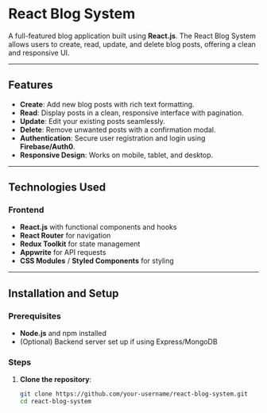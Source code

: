 # React Blog System

A full-featured blog application built using **React.js**. The React Blog System allows users to create, read, update, and delete blog posts, offering a clean and responsive UI.

---

## Features

- **Create**: Add new blog posts with rich text formatting.
- **Read**: Display posts in a clean, responsive interface with pagination.
- **Update**: Edit your existing posts seamlessly.
- **Delete**: Remove unwanted posts with a confirmation modal.
- **Authentication**: Secure user registration and login using **Firebase/Auth0**.
- **Responsive Design**: Works on mobile, tablet, and desktop.

---

## Technologies Used

### Frontend
- **React.js** with functional components and hooks
- **React Router** for navigation
- **Redux Toolkit** for state management
- **Appwrite** for API requests
- **CSS Modules** / **Styled Components** for styling
 
---

## Installation and Setup

### Prerequisites
- **Node.js** and npm installed
- (Optional) Backend server set up if using Express/MongoDB

### Steps
1. **Clone the repository**:
   ```bash
   git clone https://github.com/your-username/react-blog-system.git
   cd react-blog-system
